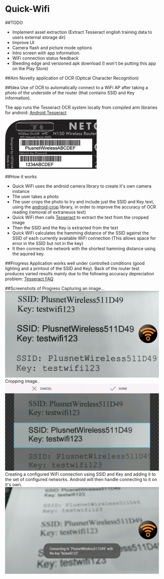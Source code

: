 Quick-Wifi
==========

##TODO

* Implement asset extraction (Extract Tesseract english training data to users external storage dir)
* Improve UI
* Camera flash and picture mode options
* Intro screen with app information.
* WiFi connection status feedback
* Bleeding edge and versioned apk download (I won't be putting this app on the Play Store)

##Aim
Novelty application of OCR (Optical Character Recognition)

##Idea
Use of OCR to automatically connect to a WiFi AP after taking a photo of the underside of the router (that contains SSID and Key information).

The app runs the Tesseract OCR system locally from compiled arm libraries for android: [Android Tesseract](https://github.com/rmtheis/tess-two)

![Alt text](/readme_img/wireless-details.jpg?raw=true "Underside of a typical router")

##How it works
* Quick WiFi uses the android camera library to create it's own camera instance
* The user takes a photo
* The user crops the photo to try and include just the SSID and Key text, using the [android-crop](https://github.com/jdamcd/android-crop) library, in order to improve the accuracy of OCR reading (removal of extraneuos text)
* Quick WiFi then calls [Tesseract](https://github.com/rmtheis/tess-two) to extract the text from the cropped image
* Then the SSID and the Key is extracted from the text
* Quick WiFi calculates the hamming distance of the SSID against the SSID of each currently available WiFi connection (This allows space for error in the SSID but not in the key)
* It then connects the network with the shortest hamming distance using the aquired key.

##Progress
Application works well under controlled conditions (good lighting and a printout of the SSID and Key). 
Back of the router test produces varied results mainly due to the following accuracy depreciation problem: [Tesseract FAQ](https://code.google.com/p/tesseract-ocr/wiki/FAQ#Is_there_a_Minimum_Text_Size?_(It_won't_read_screen_text!))

##Screenshots of Progress
Capturing an image...
![Alt text](/readme_img/photo.png?raw=true "Underside of a typical router")
Cropping image..
![Alt text](/readme_img/crop.png?raw=true "Underside of a typical router")
Creating a configured WiFi connection using SSID and Key and adding it to the set of configured networks. Android will then handle connecting to it on it's own. 
![Alt text](/readme_img/connect.png?raw=true "Connecting")

